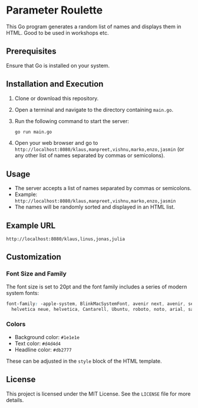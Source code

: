 # Parameter Roulette

This Go program generates a random list of names and displays them in HTML. Good to be used in workshops etc.

## Prerequisites

Ensure that Go is installed on your system.

## Installation and Execution

1. Clone or download this repository.
2. Open a terminal and navigate to the directory containing `main.go`.
3. Run the following command to start the server:

   ```sh
   go run main.go
   ```

4. Open your web browser and go to `http://localhost:8080/klaus,manpreet,vishnu,marko,enzo,jasmin` (or any other list of names separated by commas or semicolons).

## Usage

- The server accepts a list of names separated by commas or semicolons.
- Example: `http://localhost:8080/klaus,manpreet,vishnu,marko,enzo,jasmin`
- The names will be randomly sorted and displayed in an HTML list.

## Example URL

```plaintext
http://localhost:8080/klaus,linus,jonas,julia
```

## Customization

### Font Size and Family

The font size is set to 20pt and the font family includes a series of modern system fonts:

```css
font-family: -apple-system, BlinkMacSystemFont, avenir next, avenir, segoe ui,
  helvetica neue, helvetica, Cantarell, Ubuntu, roboto, noto, arial, sans-serif;
```

### Colors

- Background color: `#1e1e1e`
- Text color: `#d4d4d4`
- Headline color: `#db2777`

These can be adjusted in the `style` block of the HTML template.

## License

This project is licensed under the MIT License. See the `LICENSE` file for more details.
